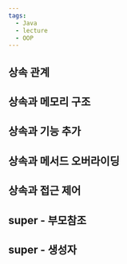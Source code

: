 ```yaml
---
tags:
  - Java
  - lecture
  - OOP
---
```

## 상속 관계
## 상속과 메모리 구조
## 상속과 기능 추가
## 상속과 메서드 오버라이딩
## 상속과 접근 제어
## super - 부모참조
## super - 생성자
